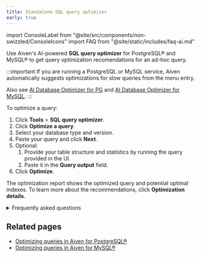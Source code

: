 ```yaml
---
title: Standalone SQL query optimizer
early: true
---
```


import ConsoleLabel from "@site/src/components/non-swizzled/ConsoleIcons"
import FAQ from "@site/static/includes/faq-ai.md"

Use Aiven's AI-powered **SQL query optimizer** for PostgreSQL® and MySQL® to get query optimization recomendations for an ad-hoc query.

:::important
If you are running a PostgreSQL or MySQL service, Aiven automatically suggests optimizations for
slow queries from the <ConsoleLabel name="aiinsights"/> menu entry.

Also see [AI Database Optimizer for PG][optimizePG] and [AI Database Optimizer for MySQL][optimizeMySQL].
:::

To optimize a query:

1. Click **Tools** > **SQL query optimizer**.
1. Click **Optimize a query**.
1. Select your database type and version.
1. Paste your query and click **Next**.
1. Optional:
   1. Provide your table structure and statistics by running the query provided in
      the UI.
   1. Paste it in the **Query output** field.
1. Click **Optimize**.

The optimization report shows the optimized query and potential optimal indexes.
To learn more about the recommendations, click **Optimization details**.

<details>
  <summary>Frequently asked questions</summary>
  <FAQ/>
</details>

## Related pages

- [Optimizing queries in Aiven for PostgreSQL®][optimizePG]
- [Optimizing queries in Aiven for MySQL®][optimizeMySQL]

[optimizePG]: /docs/products/postgresql/howto/ai-insights
[optimizeMySQL]: /docs/products/mysql/howto/ai-insights
